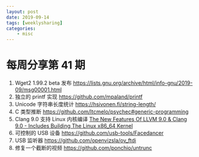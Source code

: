 ```yaml
---
layout: post
date: 2019-09-14
tags: [weeklysharing]
categories:
    - misc
---
```


# 每周分享第 41 期

1. Wget2 1.99.2 beta 发布 https://lists.gnu.org/archive/html/info-gnu/2019-09/msg00001.html
2. 独立的 printf 实现 https://github.com/mpaland/printf
3. Unicode 字符串长度统计 https://hsivonen.fi/string-length/
4. C 类型推断 https://github.com/ltcmelo/psychec#generic-programming
5. Clang 9.0 支持 Linux 内核编译 [The New Features Of LLVM 9.0 & Clang 9.0 - Includes Building The Linux x86_64 Kernel](http://www.phoronix.com/scan.php?page=news_item&px=LLVM-9.0-Clang-9.0-Features)
6. 可控制的 USB 设备 https://github.com/usb-tools/Facedancer
7. USB 监听器 https://github.com/openvizsla/ov_ftdi
8. 修复一个截断的视频 https://github.com/ponchio/untrunc

